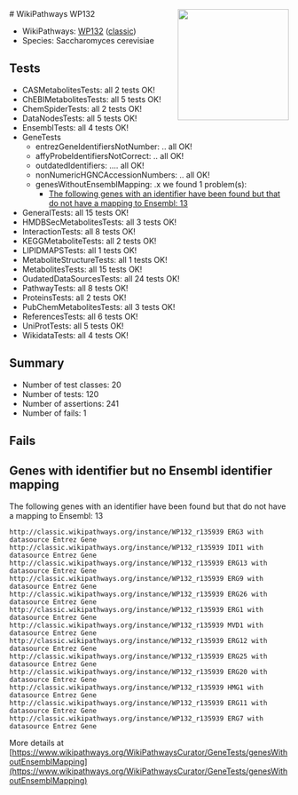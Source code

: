 <img style="float: right; width: 200px" src="https://upload.wikimedia.org/wikipedia/commons/thumb/8/83/Wplogo_with_text_500.png/640px-Wplogo_with_text_500.png" />
# WikiPathways WP132

* WikiPathways: [WP132](https://wikipathways.org/pathways/WP132) ([classic](https://classic.wikipathways.org/instance/WP132))
* Species: Saccharomyces cerevisiae
## Tests
* CASMetabolitesTests: all 2 tests OK!
* ChEBIMetabolitesTests: all 5 tests OK!
* ChemSpiderTests: all 2 tests OK!
* DataNodesTests: all 5 tests OK!
* EnsemblTests: all 4 tests OK!
* GeneTests
    * entrezGeneIdentifiersNotNumber: .. all OK!
    * affyProbeIdentifiersNotCorrect: .. all OK!
    * outdatedIdentifiers: .... all OK!
    * nonNumericHGNCAccessionNumbers: .. all OK!
    * genesWithoutEnsemblMapping: .x we found 1 problem(s):
        * [The following genes with an identifier have been found but that do not have a mapping to Ensembl: 13](#c4e54310)
* GeneralTests: all 15 tests OK!
* HMDBSecMetabolitesTests: all 3 tests OK!
* InteractionTests: all 8 tests OK!
* KEGGMetaboliteTests: all 2 tests OK!
* LIPIDMAPSTests: all 1 tests OK!
* MetaboliteStructureTests: all 1 tests OK!
* MetabolitesTests: all 15 tests OK!
* OudatedDataSourcesTests: all 24 tests OK!
* PathwayTests: all 8 tests OK!
* ProteinsTests: all 2 tests OK!
* PubChemMetabolitesTests: all 3 tests OK!
* ReferencesTests: all 6 tests OK!
* UniProtTests: all 5 tests OK!
* WikidataTests: all 4 tests OK!


## Summary

* Number of test classes: 20
* Number of tests: 120
* Number of assertions: 241
* Number of fails: 1

## Fails

<a name="c4e54310" />

## Genes with identifier but no Ensembl identifier mapping

The following genes with an identifier have been found but that do not have a mapping to Ensembl: 13
```
http://classic.wikipathways.org/instance/WP132_r135939 ERG3 with datasource Entrez Gene
http://classic.wikipathways.org/instance/WP132_r135939 IDI1 with datasource Entrez Gene
http://classic.wikipathways.org/instance/WP132_r135939 ERG13 with datasource Entrez Gene
http://classic.wikipathways.org/instance/WP132_r135939 ERG9 with datasource Entrez Gene
http://classic.wikipathways.org/instance/WP132_r135939 ERG26 with datasource Entrez Gene
http://classic.wikipathways.org/instance/WP132_r135939 ERG1 with datasource Entrez Gene
http://classic.wikipathways.org/instance/WP132_r135939 MVD1 with datasource Entrez Gene
http://classic.wikipathways.org/instance/WP132_r135939 ERG12 with datasource Entrez Gene
http://classic.wikipathways.org/instance/WP132_r135939 ERG25 with datasource Entrez Gene
http://classic.wikipathways.org/instance/WP132_r135939 ERG20 with datasource Entrez Gene
http://classic.wikipathways.org/instance/WP132_r135939 HMG1 with datasource Entrez Gene
http://classic.wikipathways.org/instance/WP132_r135939 ERG11 with datasource Entrez Gene
http://classic.wikipathways.org/instance/WP132_r135939 ERG7 with datasource Entrez Gene
```

More details at [https://www.wikipathways.org/WikiPathwaysCurator/GeneTests/genesWithoutEnsemblMapping](https://www.wikipathways.org/WikiPathwaysCurator/GeneTests/genesWithoutEnsemblMapping)

